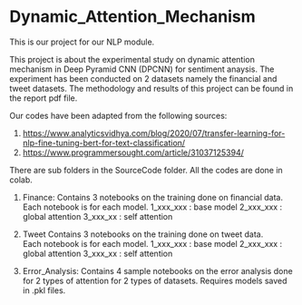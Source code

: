 # Dynamic_Attention_Mechanism

This is our project for our NLP module.

This project is about the experimental study on dynamic attention mechanism in Deep Pyramid CNN (DPCNN) for sentiment anaysis.
The experiment has been conducted on 2 datasets namely the financial and tweet datasets. The methodology and results of this project can be found in the report pdf file.

Our codes have been adapted from the following sources:
1) https://www.analyticsvidhya.com/blog/2020/07/transfer-learning-for-nlp-fine-tuning-bert-for-text-classification/
2) https://www.programmersought.com/article/31037125394/


There are sub folders in the SourceCode folder. All the codes are done in colab.

1) Finance:
	Contains 3 notebooks on the training done on financial data.
	Each notebook is for each model.
	1_xxx_xxx : base model
	2_xxx_xxx : global attention
	3_xxx_xx : self attention


2) Tweet
	Contains 3 notebooks on the training done on tweet data.	
	Each notebook is for each model.
	1_xxx_xxx : base model
	2_xxx_xxx : global attention
	3_xxx_xx : self attention


3) Error_Analysis:
	Contains 4 sample notebooks on the error analysis done for 2 types of attention for 2 types of datasets.
	Requires models saved in .pkl files.
